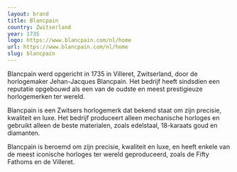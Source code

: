 ```yaml
---
layout: brand
title: Blancpain
country: Zwitserland
year: 1735
logo: https://www.blancpain.com/nl/home
url: https://www.blancpain.com/nl/home
slug: blancpain
---
```

Blancpain werd opgericht in 1735 in Villeret, Zwitserland, door de horlogemaker Jehan-Jacques Blancpain. Het bedrijf heeft sindsdien een reputatie opgebouwd als een van de oudste en meest prestigieuze horlogemerken ter wereld.

Blancpain is een Zwitsers horlogemerk dat bekend staat om zijn precisie, kwaliteit en luxe. Het bedrijf produceert alleen mechanische horloges en gebruikt alleen de beste materialen, zoals edelstaal, 18-karaats goud en diamanten.

Blancpain is beroemd om zijn precisie, kwaliteit en luxe, en heeft enkele van de meest iconische horloges ter wereld geproduceerd, zoals de Fifty Fathoms en de Villeret.

